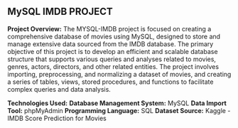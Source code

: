 ## MySQL IMDB PROJECT
**Project Overview:** The MYSQL-IMDB project is focused on creating a comprehensive database of movies using MySQL, designed to store and manage extensive data sourced from the IMDB database. The primary objective of this project is to develop an efficient and scalable database structure that supports various queries and analyses related to movies, genres, actors, directors, and other related entities. The project involves importing, preprocessing, and normalizing a dataset of movies, and creating a series of tables, views, stored procedures, and functions to facilitate complex queries and data analysis.


**Technologies Used:**
**Database Management System:** MySQL
**Data Import Tool:** phpMyAdmin
**Programming Language:** SQL
**Dataset Source:** Kaggle - IMDB Score Prediction for Movies
